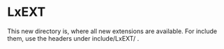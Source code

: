 # LxEXT

This new directory is, where all new extensions are available. For include them, use the headers under include/LxEXT/ .
